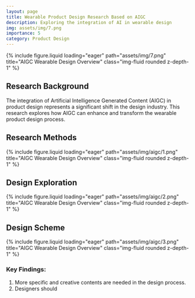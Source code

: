 ```yaml
---
layout: page
title: Wearable Product Design Research Based on AIGC
description: Exploring the integration of AI in wearable design
img: assets/img/7.png
importance: 5
category: Product Design
---
```


<div class="row">
    <div class="col-sm mt-3 mt-md-0">
        {% include figure.liquid loading="eager" path="assets/img/7.png" title="AIGC Wearable Design Overview" class="img-fluid rounded z-depth-1" %}
    </div>
</div>

## Research Background

The integration of Artificial Intelligence Generated Content (AIGC) in product design represents a significant shift in the design industry. This research explores how AIGC can enhance and transform the wearable product design process.


## Research Methods
<div class="row">
    <div class="col-sm mt-3 mt-md-0">
        {% include figure.liquid loading="eager" path="assets/img/aigc/1.png" title="AIGC Wearable Design Overview" class="img-fluid rounded z-depth-1" %}
    </div>
</div>


## Design Exploration

<div class="row">
    <div class="col-sm mt-3 mt-md-0">
        {% include figure.liquid loading="eager" path="assets/img/aigc/2.png" title="AIGC Wearable Design Overview" class="img-fluid rounded z-depth-1" %}
    </div>
</div>


## Design Scheme

<div class="row">
    <div class="col-sm mt-3 mt-md-0">
        {% include figure.liquid loading="eager" path="assets/img/aigc/3.png" title="AIGC Wearable Design Overview" class="img-fluid rounded z-depth-1" %}
    </div>
</div>

### Key Findings:
1. More specific and creative contents are needed in the design process.
2. Designers should 

<!-- ## Future Implications
- New workflows for product designers
- Enhanced personalization capabilities
- Evolving role of designers in AI era -->


